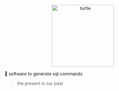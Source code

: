 <p align="center">
  <img src="https://i.pinimg.com/originals/7d/55/60/7d55604ffc96a2a33928168ccdf99d62.png" alt="turtle" width="200"/>
</p>

:turtle: software to generate sql commands

> the present is our past

